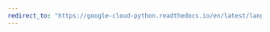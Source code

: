 ```yaml
---
redirect_to: "https://google-cloud-python.readthedocs.io/en/latest/language/gapic/v1beta2/api.html"
---
```

